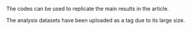 The codes can be used to replicate the main results in the article.

The analysis datasets have been uploaded as a tag due to its large size.
